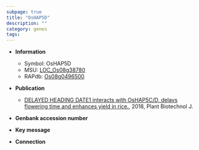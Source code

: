 ```yaml
---
subpage: true
title: "OsHAP5D"
description: ""
category: genes
tags: 
---
```


* **Information**  
    + Symbol: OsHAP5D  
    + MSU: [LOC_Os08g38780](http://rice.plantbiology.msu.edu/cgi-bin/ORF_infopage.cgi?orf=LOC_Os08g38780)  
    + RAPdb: [Os08g0496500](http://rapdb.dna.affrc.go.jp/viewer/gbrowse_details/irgsp1?name=Os08g0496500)  

* **Publication**  
    + [DELAYED HEADING DATE1 interacts with OsHAP5C/D, delays flowering time and enhances yield in rice.](http://www.ncbi.nlm.nih.gov/pubmed?term=DELAYED+HEADING+DATE1+interacts+with+OsHAP5C/D,+delays+flowering+time+and+enhances+yield+in+rice.%5BTitle%5D), 2018, Plant Biotechnol J.

* **Genbank accession number**  

* **Key message**  

* **Connection**  



